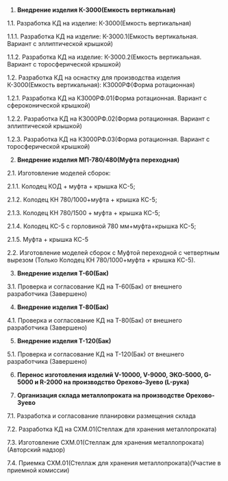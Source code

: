 1.    **Внедрение изделия К-3000(Емкость вертикальная)**

1.1.    Разработка КД на изделие: К-3000(Емкость вертикальная)

1.1.1.    Разработка КД на изделие: К-3000.1(Емкость вертикальная. Вариант с эллиптической крышкой)

1.1.2.    Разработка КД на изделие: К-3000.2(Емкость вертикальная. Вариант с торосферической крышкой)


1.2.    Разработка КД на оснастку для производства изделия К-3000(Емкость вертикальная): К3000РФ(Форма ротационная)

1.2.1.    Разработка КД на К3000РФ.01(Форма ротационная. Вариант с сфероконической крышкой)

1.2.2.    Разработка КД на К3000РФ.02(Форма ротационная. Вариант с эллиптической крышкой)

1.2.3.    Разработка КД на К3000РФ.03(Форма ротационная. Вариант с торосферической крышкой)


2.    **Внедрение изделия МП-780/480(Муфта переходная)**

2.1.    Изготовление моделей сборок:

2.1.1.    Колодец КОД + муфта + крышка КС-5;

2.1.2.    Колодец КН 780/1000+муфта + крышка КС-5;

2.1.3.    Колодец КН 780/1500 + муфта + крышка КС-5;

2.1.4.    Колодец КС-5 с горловиной 780 мм+муфта+крышка КС-5;

2.1.5.    Муфта + крышка КС-5



2.2.    Изготовление моделей сборок с Муфтой переходной с четвертным вырезом (Только Колодец КН 780/1000+муфта + крышка КС-5). 

3.    **Внедрение изделия Т-60(Бак)**

3.1.    Проверка и согласование КД на Т-60(Бак) от внешнего разработчика (Завершено)

4.    **Внедрение изделия Т-80(Бак)**

4.1.    Проверка и согласование КД на Т-80(Бак) от внешнего разработчика (Завершено)

5.    **Внедрение изделия Т-120(Бак)**

5.1.    Проверка и согласование КД на Т-120(Бак) от внешнего разработчика (Завершено)

6.    **Перенос изготовления изделий V-10000, V-9000, ЭКО-5000, G-5000 и R-2000 на производство Орехово-Зуево (L-рука)**

7.    **Организация склада металлопроката на производстве Орехово-Зуево**

7.1.    Разработка и согласование планировки размещения склада

7.2.    Разработка КД на СХМ.01(Стеллаж для хранения металлопроката)

7.3.    Изготовление СХМ.01(Стеллаж для хранения металлопроката)(Авторский надзор)

7.4.    Приемка СХМ.01(Стеллаж для хранения металлопроката)(Участие в приемной комиссии)


